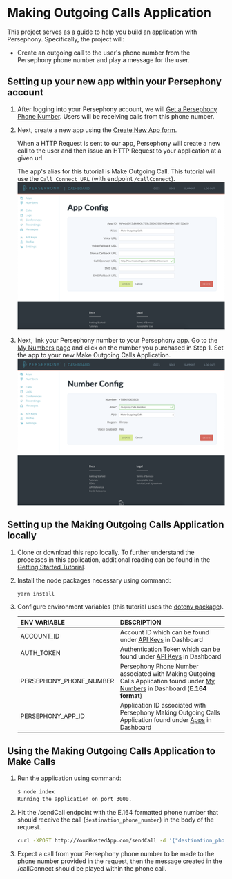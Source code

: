 # Making Outgoing Calls Application

This project serves as a guide to help you build an application with Persephony. Specifically, the project will:

- Create an outgoing call to the user's phone number from the Persephony phone number and play a message for the user.

## Setting up your new app within your Persephony account

1. After logging into your Persephony account, we will [Get a Persephony Phone Number](https://www.persephony.com/dashboard/portal/numbers/buy). Users will be receiving calls from this phone number.
2. Next, create a new app using the [Create New App form](https://www.persephony.com/dashboard/portal/applications/new).

   When a HTTP Request is sent to our app, Persephony will create a new call to the user and then issue an HTTP Request to your application at a given url.

   The app's alias for this tutorial is Make Outgoing Call. This tutorial will use the `Call Connect URL` (with endpoint `/callConnect`).
   ![Create New App](./images/CreateNewApp.png)

3. Next, link your Persephony number to your Persephony app. Go to the [My Numbers page](https://www.persephony.com/dashboard/portal/numbers) and click on the number you purchased in Step 1. Set the app to your new Make Outgoing Calls Application.
   ![Number Config](./images/NumberConfig.png)

## Setting up the Making Outgoing Calls Application locally

1. Clone or download this repo locally. To further understand the processes in this application, additional reading can be found in the [Getting Started Tutorial](https://persephony-docs.readme.io/docs/getting-started-with-persephony).
2. Install the node packages necessary using command:

   ```bash
   yarn install
   ```

3. Configure environment variables (this tutorial uses the [dotenv package](https://www.npmjs.com/package/dotenv)).

   | ENV VARIABLE            | DESCRIPTION                                                                                                                                                                             |
   | ----------------------- | --------------------------------------------------------------------------------------------------------------------------------------------------------------------------------------- |
   | ACCOUNT_ID              | Account ID which can be found under [API Keys](https://www.persephony.com/dashboard/portal/account/authentication) in Dashboard                                                         |
   | AUTH_TOKEN              | Authentication Token which can be found under [API Keys](https://www.persephony.com/dashboard/portal/account/authentication) in Dashboard                                               |
   | PERSEPHONY_PHONE_NUMBER | Persephony Phone Number associated with Making Outgoing Calls Application found under [My Numbers](https://www.persephony.com/dashboard/portal/numbers) in Dashboard (**E.164 format**) |
   | PERSEPHONY_APP_ID       | Application ID associated with Persephony Making Outgoing Calls Application found under [Apps](https://www.persephony.com/dashboard/portal/applications) in Dashboard                   |

## Using the Making Outgoing Calls Application to Make Calls

1. Run the application using command:

   ```bash
   $ node index
   Running the application on port 3000.
   ```

2. Hit the /sendCall endpoint with the E.164 formatted phone number that should receive the call (`destination_phone_number`) in the body of the request.

   ```bash
   curl -XPOST http://YourHostedApp.com/sendCall -d '{"destination_phone_number":"+1XXXXXXXXXX"}' -H "Content-Type: application/json"
   ```

3. Expect a call from your Persephony phone number to be made to the phone number provided in the request, then the message created in the /callConnect should be played within the phone call.
